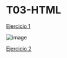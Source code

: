 <h1>T03-HTML</h1>

<a href="https://sergiogallegogudino.github.io/sgg-T03-html-06-2023/EX1/">Ejercicio 1</a>

![image](https://github.com/SergioGallegoGudino/sgg-T03-html-06-2023/assets/118269684/ffd64d32-3315-4a63-961e-ba93c76b8bfa)

<a href="[https://sergiogallegogudino.github.io/sgg-T03-html-06-2023/EX1/](https://sergiogallegogudino.github.io/sgg-T03-html-06-2023/EX2/)">Ejercicio 2</a>
